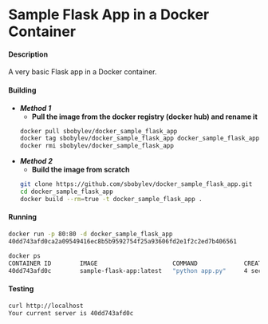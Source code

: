 # Sample Flask App in a Docker Container

#### Description ####

A very basic Flask app in a Docker container. 

#### Building ####

* ***Method 1***
  *  **Pull the image from the docker registry (docker hub) and rename it**
  ```bash
  docker pull sbobylev/docker_sample_flask_app
  docker tag sbobylev/docker_sample_flask_app docker_sample_flask_app
  docker rmi sbobylev/docker_sample_flask_app
  ```
* ***Method 2*** 
  * **Build the image from scratch**
  ```bash
  git clone https://github.com/sbobylev/docker_sample_flask_app.git
  cd docker_sample_flask_app
  docker build --rm=true -t docker_sample_flask_app .
  ```

#### Running ####

```bash
docker run -p 80:80 -d docker_sample_flask_app
40dd743afd0ca2a09549416ec8b5b9592754f25a93606fd2e1f2c2ed7b406561

docker ps
CONTAINER ID        IMAGE                     COMMAND             CREATED             STATUS              PORTS                NAMES
40dd743afd0c        sample-flask-app:latest   "python app.py"     4 seconds ago       Up 3 seconds        0.0.0.0:80->80/tcp   jolly_wilson
```

#### Testing ####

```bash
curl http://localhost
Your current server is 40dd743afd0c
```
